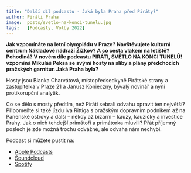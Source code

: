 ```yaml
---
title: "Další díl podcastu - Jaká byla Praha před Piráty?" 
author: Piráti Praha
image: 	posts/svetlo-na-konci-tunelu.jpg
tags:   [Podcasty, Volby 2022]
---
```


**Jak vzpomínáte na letní olympiádu v Praze? Navštěvujete kulturní centrum Nákladové nádraží Žižkov? A co cesta vlakem na letiště? Pohodlná? V novém díle podcastu PIRÁTI, SVĚTLO NA KONCI TUNELŮ! vzpomíná Mikuláš Peksa se svými hosty na sliby a plány předchozích pražských garnitur. Jaká Praha byla?**

Hosty jsou Blanka Charvátová, místopředsedkyně Pirátské strany a zastupitelka v Praze 21 a Janusz Konieczny, bývalý novinář a nyní protikorupční analytik.

Co se dělo s mosty předtím, než Piráti sebrali odvahu opravit ten největší?
Připomeňte si také jízdu Iva Rittiga s pražským dopravním podnikem až na Panenské ostrovy a další – někdy až bizarní – kauzy, kauzičky a investice Prahy. Jak o nich tehdejší primátoři a primátorka mluvili? Přát příjemný poslech je zde možná trochu odvážné, ale odvaha nám nechybí.

Podcast si můžete pustit na: 
- [Apple Podcasts](https://pi2.cz/snktapp2)
- [Soundcloud](https://pi2.cz/snktsnd2)
- [Spotify](https://pi2.cz/snktspf2)